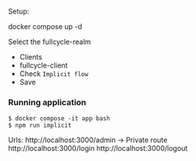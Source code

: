 Setup:

docker compose up -d


Select the fullcycle-realm
- Clients
- fullcycle-client
- Check `Implicit flow`
- Save

### Running application

```
$ docker compose -it app bash
$ npm run implicit
```


Urls:
http://localhost:3000/admin -> Private route
http://localhost:3000/login
http://localhost:3000/logout